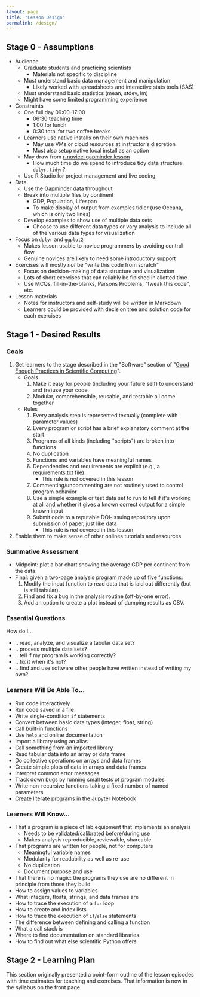 ```yaml
---
layout: page
title: "Lesson Design"
permalink: /design/
---
```

## Stage 0 - Assumptions

*   Audience
    *   Graduate students and practicing scientists 
        *   Materials not specific to discipline
    *   Must understand basic data management and manipulation 
        *   Likely worked with spreadsheets and interactive stats tools (SAS)
    *   Must understand basic statistics (mean, stdev, lm)
    *   Might have some limited programming experience
*   Constraints
    *   One full day 09:00-17:00
        *   06:30 teaching time
        *   1:00 for lunch
        *   0:30 total for two coffee breaks
    *   Learners use native installs on their own machines
        *   May use VMs or cloud resources at instructor's discretion
        *   Must also setup native local install as an option
    *   May draw from [r-novice-gapminder lesson][r-novice-gapminder]
        *   How much time do we spend to introduce tidy data structure, `dplyr`, `tidyr`?
    *   Use R Studio for project management and live coding
*   Data
    *   Use the [Gapminder data][gapminder-data] throughout
    *   Break into multiple files by continent 
        *   GDP, Population, Lifespan
        *   To make display of output from examples tidier (use Oceana, which is only two lines)
    *   Develop examples to show use of multiple data sets
        *   Choose to use different data types or vary analysis to include all of the various data types for visualization
*   Focus on `dplyr` and `ggplot2`
    *   Makes lesson usable to novice programmers by avoiding control flow
    *   Genuine novices are likely to need some introductory support
*   Exercises will mostly *not* be "write this code from scratch"
    *   Focus on decision-making of data structure and visualization
    *   Lots of short exercises that can reliably be finished in allotted time
    *   Use MCQs, fill-in-the-blanks, Parsons Problems, "tweak this code", etc.
*   Lesson materials
    *   Notes for instructors and self-study will be written in Markdown
    *   Learners could be provided with decision tree and solution code for each  exercises

## Stage 1 - Desired Results

### Goals

1.  Get learners to the stage described in the "Software" section of
    "[Good Enough Practices in Scientific Computing][good-enough]".
    *   Goals
        1.  Make it easy for people (including your future self) to understand and (re)use your code
        2.  Modular, comprehensible, reusable, and testable all come together
    *   Rules
        1.  Every analysis step is represented textually (complete with parameter values)
        2.  Every program or script has a brief explanatory comment at the start
        3.  Programs of all kinds (including "scripts") are broken into functions
        4.  No duplication
        5.  Functions and variables have meaningful names
        6.  Dependencies and requirements are explicit (e.g., a requirements.txt file)
            *   This rule is *not* covered in this lesson
        7.  Commenting/uncommenting are not routinely used to control program behavior
        8.  Use a simple example or test data set to run to tell if it's working at all and whether it gives a known correct output for a simple known input
        9.  Submit code to a reputable DOI-issuing repository upon submission of paper, just like data
            *   This rule is *not* covered in this lesson
2.  Enable them to make sense of other onlines tutorials and resources

### Summative Assessment

*   Midpoint: plot a bar chart showing the average GDP per continent from the data.
*   Final: given a two-page analysis program made up of five functions:
    1.  Modify the input function to read data that is laid out differently (but is still tabular).
    2.  Find and fix a bug in the analysis routine (off-by-one error).
    3.  Add an option to create a plot instead of dumping results as CSV.

### Essential Questions

How do I...

*   ...read, analyze, and visualize a tabular data set?
*   ...process multiple data sets?
*   ...tell if my program is working correctly?
*   ...fix it when it's not?
*   ...find and use software other people have written instead of writing my own?

### Learners Will Be Able To...

*   Run code interactively
*   Run code saved in a file
*   Write single-condition `if` statements
*   Convert between basic data types (integer, float, string)
*   Call built-in functions
*   Use `help` and online documentation
*   Import a library using an alias
*   Call something from an imported library
*   Read tabular data into an array or data frame
*   Do collective operations on arrays and data frames
*   Create simple plots of data in arrays and data frames
*   Interpret common error messages
*   Track down bugs by running small tests of program modules
*   Write non-recursive functions taking a fixed number of named parameters
*   Create literate programs in the Jupyter Notebook

### Learners Will Know...

*   That a program is a piece of lab equipment that implements an analysis
    *   Needs to be validated/calibrated before/during use
    *   Makes analysis reproducible, reviewable, shareable
*   That programs are written for people, not for computers
    *   Meaningful variable names
    *   Modularity for readability as well as re-use
    *   No duplication
    *   Document purpose and use
*   That there is no magic: the programs they use are no different in principle from those they build
*   How to assign values to variables
*   What integers, floats, strings, and data frames are
*   How to trace the execution of a `for` loop
*   How to create and index lists
*   How to trace the execution of `if`/`else` statements
*   The difference between defining and calling a function
*   What a call stack is
*   Where to find documentation on standard libraries
*   How to find out what else scientific Python offers

## Stage 2 - Learning Plan

This section originally presented a point-form outline of the lesson episodes
with time estimates for teaching and exercises.
That information is now in the syllabus on the front page.

[r-novice-gapminder]: http://swcarpentry.github.io/r-novice-gapminder/
[dc-website]: http://datacarpentry.org
[gapminder-data]: http://www.gapminder.org/data/
[good-enough]: https://github.com/swcarpentry/good-enough-practices-in-scientific-computing
[instructor-training]: https://swcarpentry.github.io/instructor-training/
[swc-website]: http://software-carpentry.org
